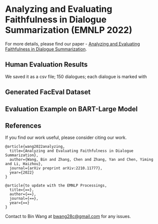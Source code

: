# Analyzing and Evaluating Faithfulness in Dialogue Summarization (EMNLP 2022)

For more details, please find our paper - [Analyzing and Evaluating Faithfulness in Dialogue Summarization](https://arxiv.org/abs/2210.11777).

## Human Evaluation Results

We saved it as a csv file;
150 dialogues;
 each dialogue is marked with

## Generated FacEval Dataset



## Evaluation Example on BART-Large Model

## References

If you find our work useful, please consider citing our work.

```
@article{wang2022analyzing,
  title={Analyzing and Evaluating Faithfulness in Dialogue Summarization},
  author={Wang, Bin and Zhang, Chen and Zhang, Yan and Chen, Yiming and Li, Haizhou},
  journal={arXiv preprint arXiv:2210.11777},
  year={2022}
}
```

```
@article{to update with the EMNLP Processings,
  title={==},
  author={==},
  journal={==},
  year={==}
}
```

Contact to Bin Wang at [bwang28c@gmail.com](mailto:bwang28c@gmail.com) for any issues.